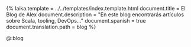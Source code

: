 {%
	laika.template = ../../templates/index.template.html
	document.title = El Blog de Alex
    document.description = "En este blog encontrarás artículos sobre Scala, tooling, DevOps..."
	document.spanish = true
    document.translation.path = blog
%}

@:blog